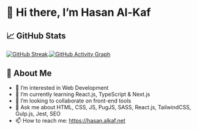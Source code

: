 # 👋 Hi there, I’m Hasan Al-Kaf

## 📈 GitHub Stats

<a href="https://github.com/hasanalkaf3">
  <img src="https://github-readme-streak-stats.herokuapp.com/?user=hasanalkaf3&theme=tokyonight" align="center" alt="GitHub Streak" />
</a>
<a href="https://github.com/hasanalkaf3">
  <img src="https://github-readme-activity-graph.vercel.app/graph?username=hasanalkaf3&theme=xcode&hide_border=true" align="center" alt="GitHub Activity Graph" />
</a>

## 💬 About Me

- 👀 I’m interested in Web Development
- 🌱 I’m currently learning React.js, TypeScript & Next.js
- 👯 I’m looking to collaborate on front-end tools
- 💬 Ask me about HTML, CSS, JS, PugJS, SASS, React.js, TailwindCSS, Gulp.js, Jest, SEO
- 📫 How to reach me: https://hasan.alkaf.net
